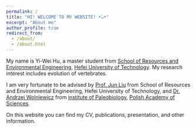 ```yaml
---
permalink: /
title: "HI! WELCOME TO MY WEBSITE! •̀ᴗ•"
excerpt: "About me"
author_profile: true
redirect_from: 
  - /about/
  - /about.html
---
```


My name is Yi-Wei Hu, a master student from [School of Resources and Environmental Engineering](https://geoscience.hfut.edu.cn/), [Hefei University of Technology](https://www.hfut.edu.cn/). 
My research interest includes evolution of vertebrates. 

I am very fortunate to be advised by [Prof. Jun Liu](http://faculty.hfut.edu.cn/junliu/zh_CN/index.htm) from School of Resources and Environmental Engineering, Hefei University of Technology, 
and [Dr. Andrzej Wolniewicz](https://www.paleo.pan.pl/pracownicy/wolniewicz/andrzej_s_wolniewicz.html) from [institute of Paleobiology](https://www.paleo.pan.pl/), [Polish Academy of Sciences](https://scholar.google.com/citations?hl=zh-CN&user=P5XokDgAAAAJ).

On this website you can find my CV, publications, presentation, and other information. 




